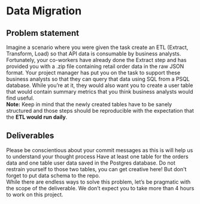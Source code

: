 # Data Migration

## Problem statement

Imagine a scenario where you were given the task create an ETL (Extract, Transform, Load) so that API data is consumable by business analysts. Fortunately, your co-workers have already done the Extract step and has provided you with a .zip file containing retail order data in the raw JSON format. Your project manager has put you on the task to support these business analysts so that they can query that data using SQL from a PSQL database.
While you’re at it, they would also want you to create a user table that would contain summary metrics that you think business analysts would find useful.  
**Note:** Keep in mind that the newly created tables have to be sanely structured and those steps should be reproducible with the expectation that the **ETL would run daily**.

## Deliverables

Please be conscientious about your commit messages as this is will help us to understand your thought process
Have at least one table for the orders data and one table user data saved in the Postgres database.
Do not restrain yourself to those two tables, you can get creative here! But don't forget to put data schema to the repo.  
While there are endless ways to solve this problem, let’s be pragmatic with the scope of the deliverable. We don’t expect you to take more than 4 hours to work on this project.
